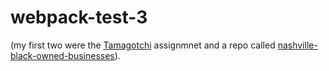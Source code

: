 # webpack-test-3

(my first two were the [Tamagotchi](https://github.com/petestewart72/Tamagotchi) assignmnet and a repo called [nashville-black-owned-businesses](https://github.com/petestewart72/nashville-black-owned-businesses)).
